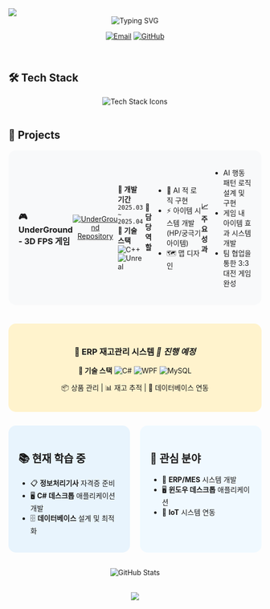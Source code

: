 <img src="https://capsule-render.vercel.app/api?type=waving&height=180&color=0:6E5494,50:8A63B4,100:4B367C&text=DHJJJS&fontColor=ffffff&fontSize=70&animation=twinkling&fontAlignY=35" />

<div align="center">
<img src="https://readme-typing-svg.herokuapp.com?font=Fira+Code&weight=500&size=22&pause=1000&color=6E5494&background=F5F5F500&center=true&vCenter=true&width=600&lines=윈도우+플랫폼+기반+IoT+시스템+개발자+과정+수료+예정;ERP+시스템+개발에+관심이+많은+개발자입니다" alt="Typing SVG" />

[![Email](https://img.shields.io/badge/Email-sjdldi123%40gmail.com-EA4335?style=flat-square&logo=gmail&logoColor=white)](mailto:sjdldi123@gmail.com)
[![GitHub](https://img.shields.io/badge/Github-DHJJJS-6E5494?style=flat-square&logo=github&logoColor=white)](https://github.com/DHJJJS)

</div>

<br>

## 🛠️ Tech Stack

<div align="center">
<img src="https://skillicons.dev/icons?i=cs,cpp,python,mysql,dotnet,unreal,docker,visualstudio&theme=light" alt="Tech Stack Icons"/>
</div>

<br>

## 💼 Projects

<div style="display: flex; align-items: center; background-color: #f8f9fa; padding: 20px; border-radius: 15px; margin: 10px 0;">

### 🎮 **UnderGround - 3D FPS 게임**

<div align="center">
<a href="https://github.com/Pknu-IoT-ifteam/UnderGround">
<img src="https://github-readme-stats.vercel.app/api/pin/?username=Pknu-IoT-ifteam&repo=UnderGround&theme=vue&hide_border=true&bg_color=f8f9fa&title_color=6E5494&text_color=2c3e50&icon_color=6E5494" alt="UnderGround Repository"/>
</a>
</div>

**📅 개발 기간** `2025.03 ~ 2025.04`  
**🔧 기술 스택** ![C++](https://img.shields.io/badge/C++-00599C?style=flat&logo=cplusplus&logoColor=white) ![Unreal](https://img.shields.io/badge/Unreal-0E1128?style=flat&logo=unreal-engine&logoColor=white)

**👤 담당 역할**
- 🤖 AI 적 로직 구현
- ⚡ 아이템 시스템 개발 (HP/궁극기 아이템)  
- 🗺️ 맵 디자인

**📈 주요 성과**
- AI 행동 패턴 로직 설계 및 구현
- 게임 내 아이템 효과 시스템 개발
- 팀 협업을 통한 3:3 대전 게임 완성

</div>

<br>

<div align="center" style="background-color: #fff3cd; padding: 20px; border-radius: 15px; margin: 10px 0;">

### 💼 **ERP 재고관리 시스템** *🚧 진행 예정*

**🔧 기술 스택** ![C#](https://img.shields.io/badge/C%23-239120?style=flat&logo=c-sharp&logoColor=white) ![WPF](https://img.shields.io/badge/WPF-0078D6?style=flat&logo=windows&logoColor=white) ![MySQL](https://img.shields.io/badge/MySQL-4479A1?style=flat&logo=mysql&logoColor=white)

📦 상품 관리 | 📊 재고 추적 | 🔗 데이터베이스 연동

</div>

<br>

<div style="display: flex; justify-content: space-between; gap: 20px;">

<div style="flex: 1; background-color: #e8f4fd; padding: 20px; border-radius: 15px;">

## 📚 현재 학습 중

- 📋 **정보처리기사** 자격증 준비
- 🖥️ **C# 데스크톱** 애플리케이션 개발  
- 🗄️ **데이터베이스** 설계 및 최적화

</div>

<div style="flex: 1; background-color: #f0f9ff; padding: 20px; border-radius: 15px;">

## 🎯 관심 분야

- 💼 **ERP/MES** 시스템 개발
- 🖥️ **윈도우 데스크톱** 애플리케이션
- 🔗 **IoT** 시스템 연동

</div>

</div>

<br>

<div align="center">

![GitHub Stats](https://github-readme-stats.vercel.app/api?username=DHJJJS&show_icons=true&theme=vue&hide_border=true&bg_color=f8f9fa&title_color=6E5494&text_color=2c3e50&icon_color=6E5494)

<br>

<img src="https://capsule-render.vercel.app/api?type=waving&height=100&section=footer&color=0:6E5494,100:4B367C" />